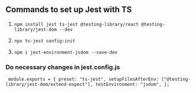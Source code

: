 ## Commands to set up Jest with TS
1. `npm install jest ts-jest @testing-library/react @testing-library/jest-dom --dev`

2. `npx ts-jest config:init`

3. `npm i jest-environment-jsdom --save-dev`

### Do necessary changes in jest.config.js

`
module.exports = {
  preset: "ts-jest",
  setupFilesAfterEnv: ["@testing-library/jest-dom/extend-expect"],
  testEnvironment: "jsdom",
};`
